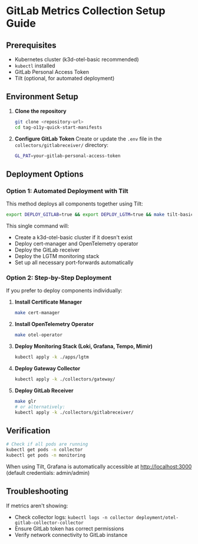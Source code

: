 # GitLab Metrics Collection Setup Guide

## Prerequisites

- Kubernetes cluster (k3d-otel-basic recommended)
- `kubectl` installed
- GitLab Personal Access Token
- Tilt (optional, for automated deployment)

## Environment Setup

1. **Clone the repository**

   ```bash
   git clone <repository-url>
   cd tag-o11y-quick-start-manifests
   ```

2. **Configure GitLab Token**
   Create or update the `.env` file in the `collectors/gitlabreceiver/` directory:

   ```bash
   GL_PAT=your-gitlab-personal-access-token
   ```

## Deployment Options

### Option 1: Automated Deployment with Tilt

This method deploys all components together using Tilt:

```bash
export DEPLOY_GITLAB=true && export DEPLOY_LGTM=true && make tilt-basic
```

This single command will:

- Create a k3d-otel-basic cluster if it doesn't exist
- Deploy cert-manager and OpenTelemetry operator
- Deploy the GitLab receiver
- Deploy the LGTM monitoring stack
- Set up all necessary port-forwards automatically

### Option 2: Step-by-Step Deployment

If you prefer to deploy components individually:

1. **Install Certificate Manager**

   ```bash
   make cert-manager
   ```

2. **Install OpenTelemetry Operator**

   ```bash
   make otel-operator
   ```

3. **Deploy Monitoring Stack (Loki, Grafana, Tempo, Mimir)**

   ```bash
   kubectl apply -k ./apps/lgtm
   ```

4. **Deploy Gateway Collector**

   ```bash
   kubectl apply -k ./collectors/gateway/
   ```

5. **Deploy GitLab Receiver**

   ```bash
   make glr
   # or alternatively:
   kubectl apply -k ./collectors/gitlabreceiver/
   ```

## Verification

```bash
# Check if all pods are running
kubectl get pods -n collector
kubectl get pods -n monitoring
```

When using Tilt, Grafana is automatically accessible at <http://localhost:3000> (default credentials: admin/admin)

## Troubleshooting

If metrics aren't showing:

- Check collector logs: `kubectl logs -n collector deployment/otel-gitlab-collector-collector`
- Ensure GitLab token has correct permissions
- Verify network connectivity to GitLab instance
